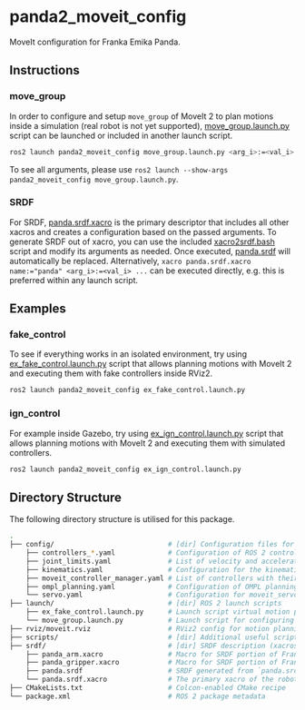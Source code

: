 # panda2_moveit_config

MoveIt configuration for Franka Emika Panda.

## Instructions

### move_group

In order to configure and setup `move_group` of MoveIt 2 to plan motions inside a simulation (real robot is not yet supported), [move_group.launch.py](./launch/move_group.launch.py) script can be launched or included in another launch script.

```bash
ros2 launch panda2_moveit_config move_group.launch.py <arg_i>:=<val_i>
```

To see all arguments, please use `ros2 launch --show-args panda2_moveit_config move_group.launch.py`.

### SRDF

For SRDF, [panda.srdf.xacro](./srdf/panda.srdf.xacro) is the primary descriptor that includes all other xacros and creates a configuration based on the passed arguments. To generate SRDF out of xacro, you can use the included [xacro2srdf.bash](./scripts/xacro2srdf.bash) script and modify its arguments as needed. Once executed, [panda.srdf](./srdf/panda.srdf) will automatically be replaced. Alternatively, `xacro panda.srdf.xacro name:="panda" <arg_i>:=<val_i> ...` can be executed directly, e.g. this is preferred within any launch script.

## Examples

### fake_control

To see if everything works in an isolated environment, try using [ex_fake_control.launch.py](./launch/ex_fake_control.launch.py) script that allows planning motions with MoveIt 2 and executing them with fake controllers inside RViz2.

```bash
ros2 launch panda2_moveit_config ex_fake_control.launch.py
```

### ign_control

For example inside Gazebo, try using [ex_ign_control.launch.py](./launch/ex_ign_control.launch.py) script that allows planning motions with MoveIt 2 and executing them with simulated controllers.

```bash
ros2 launch panda2_moveit_config ex_ign_control.launch.py
```

## Directory Structure

The following directory structure is utilised for this package.

```bash
.
├── config/                            # [dir] Configuration files for MoveIt 2
    ├── controllers_*.yaml             # Configuration of ROS 2 controllers for different command interfaces
    ├── joint_limits.yaml              # List of velocity and acceleration joint limits
    ├── kinematics.yaml                # Configuration for the kinematic solver
    ├── moveit_controller_manager.yaml # List of controllers with their type and action namespace for use with MoveIt 2
    ├── ompl_planning.yaml             # Configuration of OMPL planning and specific planners
    └── servo.yaml                     # Configuration for moveit_servo
├── launch/                            # [dir] ROS 2 launch scripts
    ├── ex_fake_control.launch.py      # Launch script virtual motion planning and execution inside RViz2
    └── move_group.launch.py           # Launch script for configuring and setting up move_group of MoveIt 2
├── rviz/moveit.rviz                   # RViz2 config for motion planning with MoveIt 2
├── scripts/                           # [dir] Additional useful scripts
├── srdf/                              # [dir] SRDF description (xacros)
    ├── panda_arm.xacro                # Macro for SRDF portion of Franka Emika Panda arm
    ├── panda_gripper.xacro            # Macro for SRDF portion of Franka Emika Panda gripper
    ├── panda.srdf                     # SRDF generated from `panda.srdf.xacro`
    └── panda.srdf.xacro               # The primary xacro of the robot that combines both arm and gripper
├── CMakeLists.txt                     # Colcon-enabled CMake recipe
└── package.xml                        # ROS 2 package metadata
```
